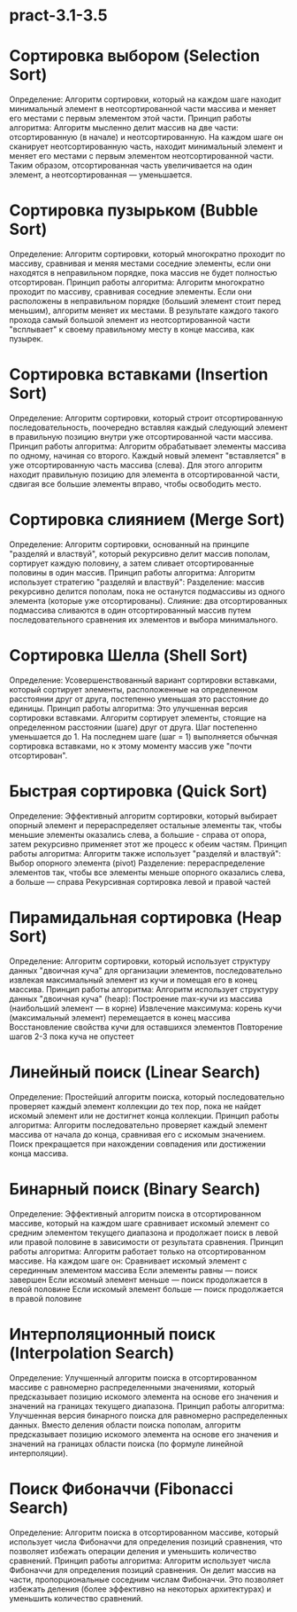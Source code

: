 # pract-3.1-3.5
# Сортировка выбором (Selection Sort)
Определение: Алгоритм сортировки, который на каждом шаге находит минимальный элемент в неотсортированной части массива и меняет его местами с первым элементом этой части.
Принцип работы алгоритма:
Алгоритм мысленно делит массив на две части: отсортированную (в начале) и неотсортированную. На каждом шаге он сканирует неотсортированную часть, находит минимальный элемент и меняет его местами с первым элементом неотсортированной части. Таким образом, отсортированная часть увеличивается на один элемент, а неотсортированная — уменьшается.

# Сортировка пузырьком (Bubble Sort)
Определение: Алгоритм сортировки, который многократно проходит по массиву, сравнивая и меняя местами соседние элементы, если они находятся в неправильном порядке, пока массив не будет полностью отсортирован.
Принцип работы алгоритма:
Алгоритм многократно проходит по массиву, сравнивая соседние элементы. Если они расположены в неправильном порядке (больший элемент стоит перед меньшим), алгоритм меняет их местами. В результате каждого такого прохода самый большой элемент из неотсортированной части "всплывает" к своему правильному месту в конце массива, как пузырек.

# Сортировка вставками (Insertion Sort)
Определение: Алгоритм сортировки, который строит отсортированную последовательность, поочередно вставляя каждый следующий элемент в правильную позицию внутри уже отсортированной части массива.
Принцип работы алгоритма:
Алгоритм обрабатывает элементы массива по одному, начиная со второго. Каждый новый элемент "вставляется" в уже отсортированную часть массива (слева). Для этого алгоритм находит правильную позицию для элемента в отсортированной части, сдвигая все большие элементы вправо, чтобы освободить место.

# Сортировка слиянием (Merge Sort)
Определение: Алгоритм сортировки, основанный на принципе "разделяй и властвуй", который рекурсивно делит массив пополам, сортирует каждую половину, а затем сливает отсортированные половины в один массив.
Принцип работы алгоритма:
Алгоритм использует стратегию "разделяй и властвуй":
Разделение: массив рекурсивно делится пополам, пока не останутся подмассивы из одного элемента (которые уже отсортированы).
Слияние: два отсортированных подмассива сливаются в один отсортированный массив путем последовательного сравнения их элементов и выбора минимального.

# Сортировка Шелла (Shell Sort)
Определение: Усовершенствованный вариант сортировки вставками, который сортирует элементы, расположенные на определенном расстоянии друг от друга, постепенно уменьшая это расстояние до единицы.
Принцип работы алгоритма:
Это улучшенная версия сортировки вставками. Алгоритм сортирует элементы, стоящие на определенном расстоянии (шаге) друг от друга. Шаг постепенно уменьшается до 1. На последнем шаге (шаг = 1) выполняется обычная сортировка вставками, но к этому моменту массив уже "почти отсортирован".

# Быстрая сортировка (Quick Sort)
Определение: Эффективный алгоритм сортировки, который выбирает опорный элемент и перераспределяет остальные элементы так, чтобы меньшие элементы оказались слева, а большие - справа от опора, затем рекурсивно применяет этот же процесс к обеим частям.
Принцип работы алгоритма:
Алгоритм также использует "разделяй и властвуй":
Выбор опорного элемента (pivot)
Разделение: перераспределение элементов так, чтобы все элементы меньше опорного оказались слева, а больше — справа
Рекурсивная сортировка левой и правой частей

# Пирамидальная сортировка (Heap Sort)
Определение: Алгоритм сортировки, который использует структуру данных "двоичная куча" для организации элементов, последовательно извлекая максимальный элемент из кучи и помещая его в конец массива.
Принцип работы алгоритма:
Алгоритм использует структуру данных "двоичная куча" (heap):
Построение max-кучи из массива (наибольший элемент — в корне)
Извлечение максимума: корень кучи (максимальный элемент) перемещается в конец массива
Восстановление свойства кучи для оставшихся элементов
Повторение шагов 2-3 пока куча не опустеет

# Линейный поиск (Linear Search)
Определение: Простейший алгоритм поиска, который последовательно проверяет каждый элемент коллекции до тех пор, пока не найдет искомый элемент или не достигнет конца коллекции.
Принцип работы алгоритма:
Алгоритм последовательно проверяет каждый элемент массива от начала до конца, сравнивая его с искомым значением. Поиск прекращается при нахождении совпадения или достижении конца массива.

# Бинарный поиск (Binary Search)
Определение: Эффективный алгоритм поиска в отсортированном массиве, который на каждом шаге сравнивает искомый элемент со средним элементом текущего диапазона и продолжает поиск в левой или правой половине в зависимости от результата сравнения.
Принцип работы алгоритма:
Алгоритм работает только на отсортированном массиве. На каждом шаге он:
Сравнивает искомый элемент с серединным элементом массива
Если элементы равны — поиск завершен
Если искомый элемент меньше — поиск продолжается в левой половине
Если искомый элемент больше — поиск продолжается в правой половине

# Интерполяционный поиск (Interpolation Search)
Определение: Улучшенный алгоритм поиска в отсортированном массиве с равномерно распределенными значениями, который предсказывает позицию искомого элемента на основе его значения и значений на границах текущего диапазона.
Принцип работы алгоритма:
Улучшенная версия бинарного поиска для равномерно распределенных данных. Вместо деления области поиска пополам, алгоритм предсказывает позицию искомого элемента на основе его значения и значений на границах области поиска (по формуле линейной интерполяции).

# Поиск Фибоначчи (Fibonacci Search)
Определение: Алгоритм поиска в отсортированном массиве, который использует числа Фибоначчи для определения позиций сравнения, что позволяет избежать операции деления и уменьшить количество сравнений.
Принцип работы алгоритма:
Алгоритм использует числа Фибоначчи для определения позиций сравнения. Он делит массив на части, пропорциональные соседним числам Фибоначчи. Это позволяет избежать деления (более эффективно на некоторых архитектурах) и уменьшить количество сравнений.

